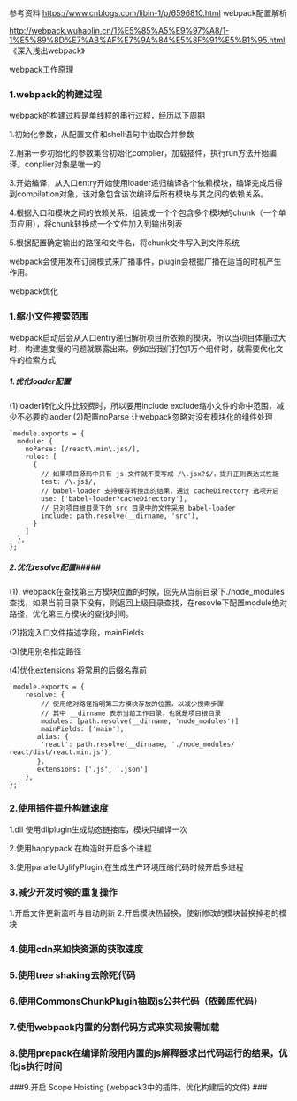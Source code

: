 参考资料
https://www.cnblogs.com/libin-1/p/6596810.html webpack配置解析

http://webpack.wuhaolin.cn/1%E5%85%A5%E9%97%A8/1-1%E5%89%8D%E7%AB%AF%E7%9A%84%E5%8F%91%E5%B1%95.html  《深入浅出webpack》 

webpack工作原理
### 1.webpack的构建过程 ###
webpack的构建过程是单线程的串行过程，经历以下周期

1.初始化参数，从配置文件和shell语句中抽取合并参数

2.用第一步初始化的参数集合初始化complier，加载插件，执行run方法开始编译。conplier对象是唯一的

3.开始编译，从入口entry开始使用loader递归编译各个依赖模块，编译完成后得到compilation对象，该对象包含该次编译后所有模块与其之间的依赖关系。

4.根据入口和模块之间的依赖关系，组装成一个个包含多个模块的chunk（一个单页应用），将chunk转换成一个文件加入到输出列表

5.根据配置确定输出的路径和文件名，将chunk文件写入到文件系统

webpack会使用发布订阅模式来广播事件，plugin会根据广播在适当的时机产生作用。

webpack优化
### 1.缩小文件搜索范围 ###
webpack启动后会从入口entry递归解析项目所依赖的模块，所以当项目体量过大时，构建速度慢的问题就暴露出来，例如当我们打包1万个组件时，就需要优化文件的检索方式

##### 1.优化loader配置 #####
(1)loader转化文件比较费时，所以要用include exclude缩小文件的命中范围，减少不必要的laoder
(2)配置noParse 让webpack忽略对没有模块化的组件处理

    `module.exports = {
	  module: {
		noParse: [/react\.min\.js$/],
	    rules: [
	      {
	        // 如果项目源码中只有 js 文件就不要写成 /\.jsx?$/，提升正则表达式性能
	        test: /\.js$/,
	        // babel-loader 支持缓存转换出的结果，通过 cacheDirectory 选项开启
	        use: ['babel-loader?cacheDirectory'],
	        // 只对项目根目录下的 src 目录中的文件采用 babel-loader
	        include: path.resolve(__dirname, 'src'),
	      }
	    ]
	  },
	};`

##### 2.优化resolve配置#####
(1). webpack在查找第三方模块位置的时候，回先从当前目录下./node_modules查找，如果当前目录下没有，则返回上级目录查找，在resovle下配置module绝对路径，优化第三方模块的查找时间。

(2)指定入口文件描述字段，mainFields

(3)使用别名指定路径
 
(4)优化extensions 将常用的后缀名靠前

    `module.exports = {
  		resolve: {
		    // 使用绝对路径指明第三方模块存放的位置，以减少搜索步骤
		    // 其中 __dirname 表示当前工作目录，也就是项目根目录
		    modules: [path.resolve(__dirname, 'node_modules')]
			mainFields: ['main'],
		   alias: {
	        'react': path.resolve(__dirname, './node_modules/  react/dist/react.min.js'),
		   }，
		   extensions: ['.js', '.json']	   
		},
	};`

### 2.使用插件提升构建速度 ###
1.dll 使用dllplugin生成动态链接库，模块只编译一次

2.使用happypack 在构造时开启多个进程

3.使用parallelUglifyPlugin,在生成生产环境压缩代码时候开启多进程

### 3.减少开发时候的重复操作 ###
1.开启文件更新监听与自动刷新
2.开启模块热替换，使新修改的模块替换掉老的模块

### 4.使用cdn来加快资源的获取速度 ###
### 5.使用tree shaking去除死代码 ###
### 6.使用CommonsChunkPlugin抽取js公共代码（依赖库代码） ###
### 7.使用webpack内置的分割代码方式来实现按需加载 ###
### 8.使用prepack在编译阶段用内置的js解释器求出代码运行的结果，优化js执行时间 ###
###9.开启 Scope Hoisting (webpack3中的插件，优化构建后的文件) ###
